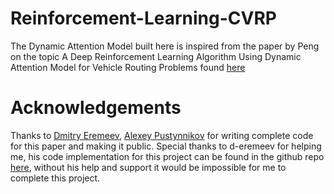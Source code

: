 # Reinforcement-Learning-CVRP
The Dynamic Attention Model built here is inspired from the paper by Peng on the topic A Deep Reinforcement Learning Algorithm Using Dynamic Attention Model for Vehicle Routing Problems found [here](https://arxiv.org/abs/2002.03282)
# Acknowledgements
Thanks to [Dmitry Eremeev](https://github.com/d-eremeev/), [Alexey Pustynnikov](https://github.com/alexeypustynnikov) for writing complete code for this paper and making it public. Special thanks to d-eremeev for helping me, his code implementation for this project can be found in the github repo [here](https://github.com/d-eremeev/ADM-VRP), without his help and support it would be impossible  for me to complete this project.
